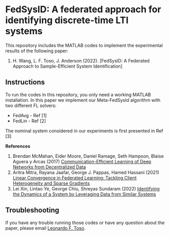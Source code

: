 # FedSysID: A federated approach for identifying discrete-time LTI systems

This repository includes the MATLAB codes to implement the experimental results of the following paper:

1) H. Wang, L. F. Toso, J. Anderson (2022). [FedSysID: A Federated Approach to Sample-Efficient System Identification]

## Instructions

To run the codes in this repository, you only need a working MATLAB installation. In this paper we implement our Meta-FedSysId algorithm with two different FL solvers:

* FedAvg - Ref \[1\]
* FedLin - Ref \[2\]

The nominal system considered in our experiments is first presented in Ref \[3\]

**References**

1) Brendan McMahan, Eider Moore, Daniel Ramage, Seth Hampson, Blaise Aguera y Arcas (2017) [Communication-Efficient Learning of Deep Networks from Decentralized Data](https://proceedings.mlr.press/v54/mcmahan17a.html)
2) Aritra Mitra, Rayana Jaafar, George J. Pappas, Hamed Hassani (2021) [Linear Convergence in Federated Learning: Tackling Client Heterogeneity and Sparse Gradients](https://proceedings.neurips.cc/paper/2021/hash/7a6bda9ad6ffdac035c752743b7e9d0e-Abstract.html)
3) Lei Xin, Lintao Ye, George Chiu, Shreyas Sundaram (2022) [Identifying the Dynamics of a System by Leveraging Data from Similar Systems](https://arxiv.org/abs/2204.05446)


## Troubleshooting

If you have any trouble running those codes or have any question about the paper, please email [Leonardo F. Toso](mailto:lt2879@columbia.edu).
